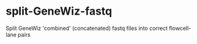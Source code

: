# split-GeneWiz-fastq
Split GeneWiz 'combined' (concatenated) fastq files into correct flowcell-lane pairs
